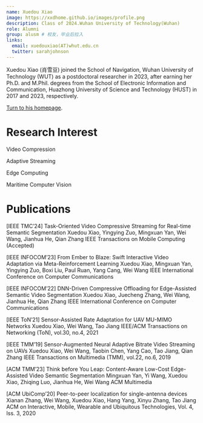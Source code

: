 ```yaml
---
name: Xuedou Xiao
image: https://xxdhome.github.io/images/profile.png
description: Class of 2024.Wuhan University of Technology(Wuhan)
role: Alumni
group: alusm # 校友，毕业后拉入
links:
  email: xuedouxiao(AT)whut.edu.cn
  twitter: sarahjohnson
---
```


Xuedou Xiao (肖雪豆) joined the School of Navigation, Wuhan University of Technology (WUT) as a postdoctoral researcher in 2023, after earning her Ph.D. and M.Phil. degrees from the School of Electronic Information and Communication, Huazhong University of Science and Technology (HUST) in 2017 and 2023, respectively.

[Turn to his homepage](https://xxdhome.github.io/).

Research Interest
===
Video Compression

Adaptive Streaming

Edge Computing

Maritime Computer Vision

Publications
===

[IEEE TMC’24] Task-Oriented Video Compressive Streaming for Real-time Semantic Segmentation
Xuedou Xiao, Yingying Zuo, Mingxuan Yan, Wei Wang, Jianhua He, Qian Zhang
IEEE Transactions on Mobile Computing (Accepted)

[IEEE INFOCOM’23] From Ember to Blaze: Swift Interactive Video Adaptation via Meta-Reinforcement Learning
Xuedou Xiao, Mingxuan Yan, Yingying Zuo, Boxi Liu, Paul Ruan, Yang Cang, Wei Wang
IEEE International Conference on Computer Communications

[IEEE INFOCOM’22] DNN-Driven Compressive Offloading for Edge-Assisted Semantic Video Segmentation
Xuedou Xiao, Juecheng Zhang, Wei Wang, Jianhua He, Qian Zhang
IEEE International Conference on Computer Communications

[IEEE ToN’21] Sensor-Assisted Rate Adaptation for UAV MU-MIMO Networks
Xuedou Xiao, Wei Wang, Tao Jiang
IEEE/ACM Transactions on Networking (ToN), vol.30, no.4, 2021

[IEEE TMM’19] Sensor-Augmented Neural Adaptive Bitrate Video Streaming on UAVs
Xuedou Xiao, Wei Wang, Taobin Chen, Yang Cao, Tao Jiang, Qian Zhang
IEEE Transactions on Multimedia (TMM), vol.22, no.6, 2019

[ACM TMM’23] Think before You Leap: Content-Aware Low-Cost Edge-Assisted Video Semantic Segmentation
Mingxuan Yan, Yi Wang, Xuedou Xiao, Zhiqing Luo, Jianhua He, Wei Wang
ACM Multimedia

[ACM UbiComp’20] Peer-to-peer localization for single-antenna devices
Xianan Zhang, Wei Wang, Xuedou Xiao, Hang Yang, Xinyu Zhang, Tao Jiang
ACM on Interactive, Mobile, Wearable and Ubiquitous Technologies, Vol. 4, Iss. 3, 2020